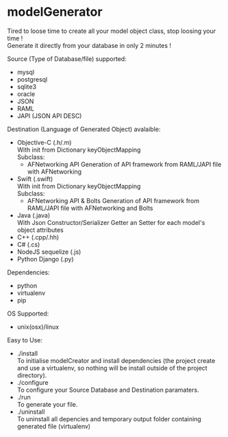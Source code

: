 # modelGenerator

Tired to loose time to create all your model object class, stop loosing your time !  
Generate it directly from your database in only 2 minutes !  

Source (Type of Database/file) supported: 

- mysql
- postgresql
- sqlite3
- oracle
- JSON
- RAML
- JAPI (JSON API DESC)

Destination (Language of Generated Object) avalaible: 

- Objective-C (.h/.m)   
  With init from Dictionary keyObjectMapping  
  Subclass:
  - AFNetworking API
      Generation of API framework from RAML/JAPI file with AFNetworking 
- Swift (.swift)  
    With init from Dictionary keyObjectMapping  
    Subclass:
    - AFNetworking API & Bolts
      Generation of API framework from RAML/JAPI file with AFNetworking  and Bolts
- Java (.java)  
    With Json Constructor/Serializer Getter an Setter for each model's object attributes
- C++ (.cpp/.hh)
- C# (.cs)
- NodeJS sequelize (.js)
- Python Django (.py)

Dependencies:  
- python
- virtualenv
- pip

OS Supported:  
- unix(osx)/linux

Easy to Use: 

- ./install  
  To initialise modelCreator and install dependencies (the project create and use a virtualenv, so nothing will be install outside of the project directory).
- ./configure  
  To configure your Source Database and Destination paramaters.
- ./run  
  To generate your file.
- ./uninstall  
  To uninstall all depencies and temporary output folder containing generated file (virtualenv)
  
